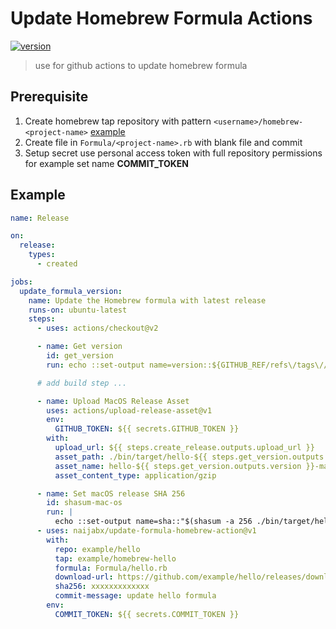 # Update Homebrew Formula Actions

[![version](https://img.shields.io/badge/release-v1.0.0-blue)](https://github.com/marketplace/actions/update-homebrew-formula)

> use for github actions to update homebrew formula

## Prerequisite

1. Create homebrew tap repository with pattern `<username>/homebrew-<project-name>` [example](https://github.com/naijab/homebrew-levis/)
2. Create file in `Formula/<project-name>.rb` with blank file and commit
3. Setup secret use personal access token with full repository permissions for example set name **COMMIT_TOKEN**

## Example

```yaml
name: Release

on:
  release:
    types:
      - created

jobs:
  update_formula_version:
    name: Update the Homebrew formula with latest release
    runs-on: ubuntu-latest
    steps:
      - uses: actions/checkout@v2

      - name: Get version
        id: get_version
        run: echo ::set-output name=version::${GITHUB_REF/refs\/tags\//}

      # add build step ...

      - name: Upload MacOS Release Asset
        uses: actions/upload-release-asset@v1
        env:
          GITHUB_TOKEN: ${{ secrets.GITHUB_TOKEN }}
        with:
          upload_url: ${{ steps.create_release.outputs.upload_url }}
          asset_path: ./bin/target/hello-${{ steps.get_version.outputs.version }}-macos-x64.tar.gz
          asset_name: hello-${{ steps.get_version.outputs.version }}-macos-x64.tar.gz
          asset_content_type: application/gzip

      - name: Set macOS release SHA 256
        id: shasum-mac-os
        run: |
          echo ::set-output name=sha::"$(shasum -a 256 ./bin/target/hello-${{ steps.get_version.outputs.version }}-macos-x64.tar.gz | awk '{printf $1}')"
      - uses: naijabx/update-formula-homebrew-action@v1
        with:
          repo: example/hello
          tap: example/homebrew-hello
          formula: Formula/hello.rb
          download-url: https://github.com/example/hello/releases/download/${{ steps.get_version.outputs.version }}/hello-${{ steps.get_version.outputs.version }}-macos-x64.tar.gz
          sha256: xxxxxxxxxxxxx
          commit-message: update hello formula 
        env:
          COMMIT_TOKEN: ${{ secrets.COMMIT_TOKEN }}
```
